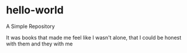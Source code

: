 # hello-world
A Simple Repository

It was books that made me feel like I wasn't alone, that I could
be honest with them and they with me
